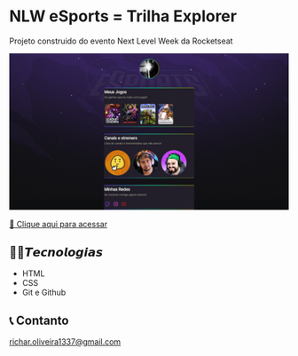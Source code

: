 # NLW eSports = Trilha Explorer
 
 Projeto construido do evento Next Level Week da Rocketseat

![preview](./.github/preview.png)

[🔗 Clique aqui para acessar]((https://lion-hearth.github.io/NLW-E-Sports/))

 ## 👨‍💻𝙏𝙚𝙘𝙣𝙤𝙡𝙤𝙜𝙞𝙖𝙨


 - HTML
 - CSS
 - Git e Github

 ##  📞 Contanto 
 richar.oliveira1337@gmail.com
